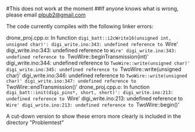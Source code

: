 #This does not work at the moment
##If anyone knows what is wrong, please email plpub2@gmail.com

The code currently compiles with the following linker errors:

drone_proj.cpp.o: In function `digi_batt::i2cWrite16(unsigned int, unsigned char)':
digi_write.ino:343: undefined reference to `Wire'
digi_write.ino:343: undefined reference to `Wire'
digi_write.ino:343: undefined reference to `TwoWire::beginTransmission(int)'
digi_write.ino:344: undefined reference to `TwoWire::write(unsigned char)'
digi_write.ino:345: undefined reference to `TwoWire::write(unsigned char)'
digi_write.ino:346: undefined reference to `TwoWire::write(unsigned char)'
digi_write.ino:347: undefined reference to `TwoWire::endTransmission()'
drone_proj.cpp.o: In function `digi_batt::init(digi_pins*, short, short)':
digi_write.ino:213: undefined reference to `Wire'
digi_write.ino:213: undefined reference to `Wire'
digi_write.ino:213: undefined reference to `TwoWire::begin()'

A cut-down version to show these errors more clearly is included in the directory "Problemtest"